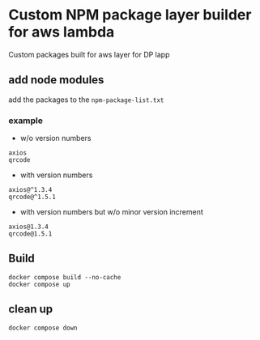 # Custom NPM package layer builder for aws lambda
Custom packages built for aws layer for DP lapp

## add node modules
add the packages to the `npm-package-list.txt`

### example
- w/o version numbers
```
axios
qrcode
```
- with version numbers
```
axios@^1.3.4
qrcode@^1.5.1
```
- with version numbers but w/o minor version increment
```
axios@1.3.4
qrcode@1.5.1
```

## Build
```properties
docker compose build --no-cache
docker compose up
```

## clean up
```properties
docker compose down
```